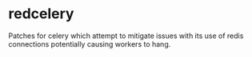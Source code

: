 # redcelery
Patches for celery which attempt to mitigate issues with its use of redis connections potentially causing workers to hang.
